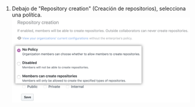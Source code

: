 1. Debajo de "Repository creation" (Creación de repositorios), selecciona una política. ![Menú desplegable con opciones de políticas de creación de repositorios](/assets/images/help/business-accounts/repository-creation-policy-drop-down.png)
